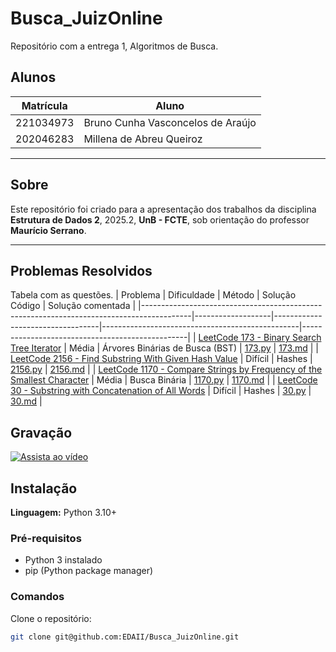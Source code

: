 # Busca_JuizOnline
Repositório com a entrega 1, Algoritmos de Busca.

## Alunos

| Matrícula  | Aluno                             |
| ---------- | --------------------------------- |
| 221034973 | Bruno Cunha Vasconcelos de Araújo |
| 202046283 | Millena de Abreu Queiroz            |

---

## Sobre

Este repositório foi criado para a apresentação dos trabalhos da disciplina **Estrutura de Dados 2**, 2025.2, **UnB - FCTE**, sob orientação do professor **Maurício Serrano**.

---

## Problemas Resolvidos

Tabela com as questões.
| Problema                                                                                 | Dificuldade       | Método                          | Solução Código                                  | Solução comentada                               |
|------------------------------------------------------------------------------------------|-------------------|----------------------------------|-------------------------------------------------|-------------------------------------------------|
| [LeetCode 173 - Binary Search Tree Iterator](https://leetcode.com/problems/binary-search-tree-iterator/) | Média | Árvores Binárias de Busca (BST) | [173.py](questões/leetcode_173/173.py)          | [173.md](questões/leetcode_173/173.md)          |
| [LeetCode 2156 - Find Substring With Given Hash Value](https://leetcode.com/problems/find-substring-with-given-hash-value/) | Difícil | Hashes | [2156.py](questões/leetcode_2156/2156.py)       | [2156.md](questões/leetcode_2156/2156.md)       |
| [LeetCode 1170 - Compare Strings by Frequency of the Smallest Character](https://leetcode.com/problems/compare-strings-by-frequency-of-the-smallest-character/) | Média | Busca Binária | [1170.py](questões/leetcode_1170/1170.py)       | [1170.md](questões/leetcode_1170/1170.md)       |
| [LeetCode 30 - Substring with Concatenation of All Words](https://leetcode.com/problems/substring-with-concatenation-of-all-words/) | Difícil | Hashes | [30.py](questões/leetcode_30/30.py)             | [30.md](questões/leetcode_30/30.md)             |

## Gravação

[![Assista ao vídeo](https://img.youtube.com/vi/I2kMChaYt5E/0.jpg)](https://youtu.be/I2kMChaYt5E)


## Instalação

**Linguagem:** Python 3.10+

### Pré-requisitos

- Python 3 instalado
- pip (Python package manager)

### Comandos

Clone o repositório:

```bash
git clone git@github.com:EDAII/Busca_JuizOnline.git
